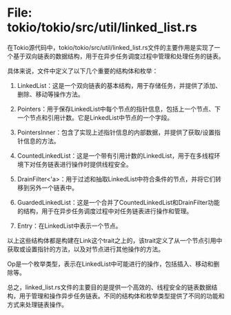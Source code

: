 # File: tokio/tokio/src/util/linked_list.rs

在Tokio源代码中，tokio/tokio/src/util/linked_list.rs文件的主要作用是实现了一个基于双向链表的数据结构，用于在异步任务调度过程中管理和处理任务的链表。

具体来说，文件中定义了以下几个重要的结构体和枚举：

1. LinkedList：这是一个双向链表的基本结构，用于存储任务，并提供了添加、删除、移动等操作方法。

2. Pointers<T>：用于保存LinkedList中每个节点的指针信息，包括上一个节点、下一个节点和引用计数。它是LinkedList中节点的一个字段。

3. PointersInner<T>：包含了实现上述指针信息的内部数据，并提供了获取/设置指针信息的方法。

4. CountedLinkedList<L>：这是一个带有引用计数的LinkedList，用于在多线程环境下对任务链表进行操作时提供线程安全。

5. DrainFilter<'a>：用于过滤和抽取LinkedList中符合条件的节点，并将它们转移到另外一个链表中。

6. GuardedLinkedList<L>：这是一个合并了CountedLinkedList和DrainFilter功能的结构，用于在异步任务调度过程中对任务链表进行操作和管理。

7. Entry：在LinkedList中表示一个节点。

以上这些结构体都是构建在Link这个trait之上的，该trait定义了从一个节点引用中获取或设置指针的方法，以及对节点进行其他操作的方法。

Op是一个枚举类型，表示在LinkedList中可能进行的操作，包括插入、移动和删除等。

总之，linked_list.rs文件的主要目的是提供一个高效的、线程安全的链表数据结构，用于管理和操作异步任务链表。不同的结构体和枚举类型提供了不同的功能和方式来处理链表操作。


